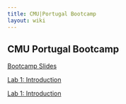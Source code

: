 ```yaml
---
title: CMU|Portugal Bootcamp
layout: wiki
---
```


## CMU Portugal Bootcamp

[Bootcamp Slides](/assets/files/CMU_Bootcamp/slides.ipynb)

[Lab 1: Introduction](/assets/files/CMU_Bootcamp/Intro.ipynb)

[Lab 1: Introduction](/assets/files/CMU_Bootcamp/Metrics.ipynb)
